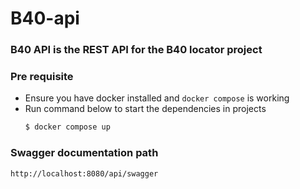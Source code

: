 # B40-api

### B40 API is the REST API for the B40 locator project

### Pre requisite

- Ensure you have docker installed and ``docker compose`` is working
- Run command below to start the dependencies in projects
    ```bash
    $ docker compose up
    ```

### Swagger documentation path

```
http://localhost:8080/api/swagger
```
